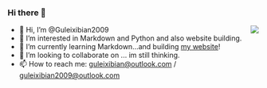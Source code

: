 ### Hi there 👋
<img align="right" src="https://github-readme-stats.vercel.app/api?username=Guleixibian2009&show_icons=true&icon_color=CE1D2D&text_color=718096&bg_color=ffffff&hide_title=true" />

- 👋 Hi, I’m @Guleixibian2009
- 👀 I’m interested in Markdown and Python and also website building.
- 🌱 I’m currently learning Markdown...and building [my website](https://guleixibian2009.github.io/)!
- 💞️ I’m looking to collaborate on ... im still thinking.
- 📫 How to reach me: guleixibian@outlook.com / guleixibian2009@outlook.com

<!---
Guleixibian2009/Guleixibian2009 is a ✨ special ✨ repository because its `README.md` (this file) appears on your GitHub profile.
You can click the Preview link to take a look at your changes.
--->
